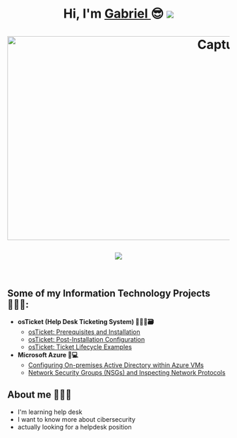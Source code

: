 

  <div align="center">
<h1>Hi, I'm  <a href="https://www.linkedin.com/in/luis-gabriel-alvarez-zuñiga-883976344">Gabriel </a>😎
<img src="https://user-images.githubusercontent.com/73097560/115834477-dbab4500-a447-11eb-908a-139a6edaec5c.gif"><br><br>
<img width="1386" height="461" alt="Captura de pantalla 2025-10-02 171633" src="https://github.com/user-attachments/assets/c6e09306-1a15-498c-acb8-70edb551a301" />

<img src="https://user-images.githubusercontent.com/73097560/115834477-dbab4500-a447-11eb-908a-139a6edaec5c.gif"><br><br>
</div>

                                                                                                        
                                                                                                        
                                                                                                                                                                                                            
<h2> Some of my Information Technology Projects 🧑🏻‍💻:</h2>

- <b>osTicket (Help Desk Ticketing System) 🧑🏻‍💻🗃️</b>
  - [osTicket: Prerequisites and Installation](https://github.com/joshmadakorcc/osticket-prereqs)
  - [osTicket: Post-Installation Configuration](https://github.com/GabrielAlvarez01c/post-install-config)
  - [osTicket: Ticket Lifecycle Examples](https://github.com/GabrielAlvarez01/ticket-lifecycle)
- <b>Microsoft Azure 👥💻</b>
  - [Configuring On-premises Active Directory within Azure VMs](https://github.com/GabrielAlvarez01/configure-ad)
  - [Network Security Groups (NSGs) and Inspecting Network Protocols](https://github.com/GabrielAlvarez01/azure-network-protocols)

<h2> About me 🧙🏻‍♂️</h2>

- I'm learning help desk
- I want to know more about cibersecurity
- actually looking for a helpdesk position
<br>
